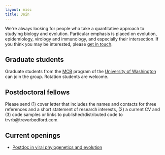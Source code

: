 ```yaml
---
layout: misc
title: Join
---
```


We're always looking for people who take a quantitative approach to studying biology and evolution.  Particular emphasis is placed on evolution, epidemiology, virology and immunology, and especially their intersection.  If you think you may be interested, please [get in touch](http://bedford.io/misc/contact/).

## Graduate students

Graduate students from the [MCB](https://depts.washington.edu/mcb/) program of the [University of Washington](http://www.washington.edu/) can join the group.  Rotation students are welcome.

## Postdoctoral fellows

Please send (1) cover letter that includes the names and contacts for three references and a short statement of research interests, (2) a current CV and (3) code samples or links to published/distributed code to trvrb<span style="display:none">obfuscate</span>@trevorbedford.com.

## Current openings

 * [Postdoc in viral phylogenetics and evolution](/blog/postdoc-viral-phylogenetics/)

